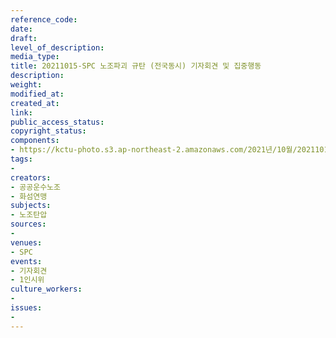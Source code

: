 ```yaml
---
reference_code: 
date: 
draft: 
level_of_description: 
media_type: 
title: 20211015-SPC 노조파괴 규탄 (전국동시) 기자회견 및 집중행동
description: 
weight: 
modified_at: 
created_at: 
link: 
public_access_status: 
copyright_status: 
components:
- https://kctu-photo.s3.ap-northeast-2.amazonaws.com/2021년/10월/20211015-SPC+노조파괴+규탄+(전국동시)+기자회견+및+집중행동/_1D20295.jpg
tags:
- 
creators:
- 공공운수노조
- 화섬연맹
subjects:
- 노조탄압
sources:
- 
venues:
- SPC
events:
- 기자회견
- 1인시위
culture_workers:
- 
issues:
- 
---
```

